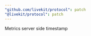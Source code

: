 ```yaml
---
"github.com/livekit/protocol": patch
"@livekit/protocol": patch
---
```


Metrics server side timestamp
